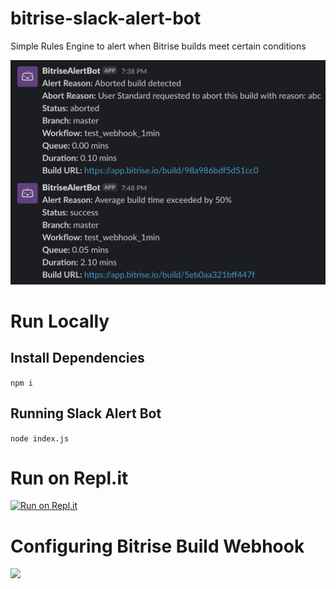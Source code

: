 # bitrise-slack-alert-bot
Simple Rules Engine to alert when Bitrise builds meet certain conditions

![](images/alert.png)

# Run Locally

## Install Dependencies

```npm i```

## Running Slack Alert Bot

```node index.js```

# Run on Repl.it

[![Run on Repl.it](https://repl.it/badge/github/DamienBitrise/bitrise-slack-alert-bot)](https://repl.it/github/DamienBitrise/bitrise-slack-alert-bot)

# Configuring Bitrise Build Webhook

![](images/webhook.png)
